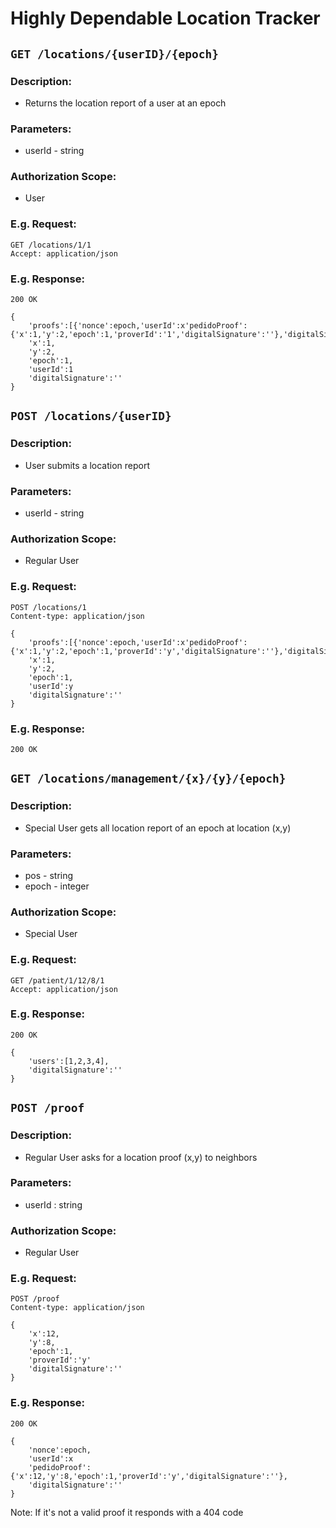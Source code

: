 # Highly Dependable Location Tracker

## `GET /locations/{userID}/{epoch}`

### Description:
- Returns the location report of a user at an epoch

### Parameters:
- userId -  string

### Authorization Scope:
- User

### E.g. Request:
```
GET /locations/1/1
Accept: application/json
```

### E.g. Response:
```
200 OK

{
    'proofs':[{'nonce':epoch,'userId':x'pedidoProof':{'x':1,'y':2,'epoch':1,'proverId':'1','digitalSignature':''},'digitalSignature':''}],
    'x':1,
    'y':2,
    'epoch':1,
    'userId':1
    'digitalSignature':''
}
```

## `POST /locations/{userID}`

### Description:
- User submits a location report

### Parameters:
- userId -  string

### Authorization Scope:
- Regular User

### E.g. Request:
```
POST /locations/1
Content-type: application/json

{
    'proofs':[{'nonce':epoch,'userId':x'pedidoProof':{'x':1,'y':2,'epoch':1,'proverId':'y','digitalSignature':''},'digitalSignature':''}],
    'x':1,
    'y':2,
    'epoch':1,
    'userId':y
    'digitalSignature':''
}
```

### E.g. Response:
```
200 OK
```

## `GET /locations/management/{x}/{y}/{epoch}`

### Description:
- Special User gets all location report of an epoch at location (x,y)

### Parameters:
- pos -  string
- epoch -  integer

### Authorization Scope:
- Special User

### E.g. Request:
```
GET /patient/1/12/8/1
Accept: application/json
```

### E.g. Response:
```
200 OK

{
    'users':[1,2,3,4],
    'digitalSignature':''
}
```

## `POST /proof`

### Description:
- Regular User asks for a location proof (x,y) to neighbors

### Parameters:
- userId : string

### Authorization Scope:
- Regular User

### E.g. Request:
```
POST /proof
Content-type: application/json

{
    'x':12,
    'y':8,
    'epoch':1,
    'proverId':'y'
    'digitalSignature':''
}
```

### E.g. Response:
```
200 OK

{
    'nonce':epoch,
    'userId':x
    'pedidoProof':{'x':12,'y':8,'epoch':1,'proverId':'y','digitalSignature':''},
    'digitalSignature':''
}
```
Note: If it's not a valid proof it responds with a 404 code

